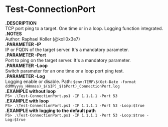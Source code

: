 # Test-ConnectionPort

**.DESCRIPTION**  
TCP port ping to a target. One time or in a loop. Logging function integrated.  
**.NOTES**  
Author: Raphael Koller (@koll0x3e7)  
**.PARAMETER -IP**  
IP or FQDN of the target server. It's a mandatory parameter.  
**.PARAMETER -Port**  
Port to ping on the target server. It's a mandatory parameter.  
**.PARAMETER -Loop**  
Switch parameter for an one time or a loop port ping test.  
**.PARAMETER -Log**  
Logging enable or disable. Path: ```$env:TEMP\$(Get-Date -format ddMMyyyy_HHmmss)_$($IP)_$($Port)_ConnectionPort.log```  
**.EXAMPLE without loop**  
```PS> .\Test-ConnectionPort.ps1 -IP 1.1.1.1 -Port 53```  
**.EXAMPLE with loop**  
```PS> .\Test-ConnectionPort.ps1 -IP 1.1.1.1 -Port 53 -Loop:$true```  
**.EXAMPLE with logging to the default path**  
```PS> .\Test-ConnectionPort.ps1 -IP 1.1.1.1 -Port 53 -Loop:$true -Log:$true```  

